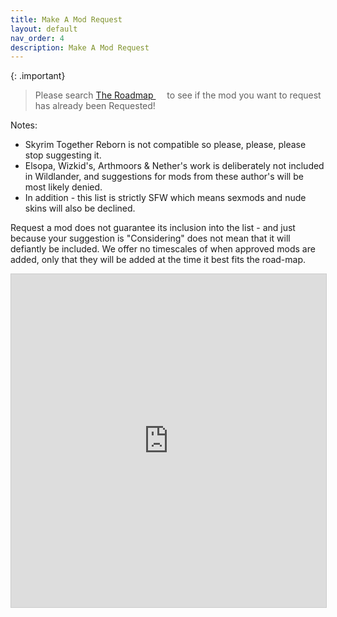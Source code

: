 ```yaml
---
title: Make A Mod Request
layout: default
nav_order: 4
description: Make A Mod Request
---
```


{: .important}
> Please search <a href="https://airtable.com/shrvAxHcCeCqKfnGe/tblBTQCVjGgPefe9L/viwxkaUxzzbMPdslu" target="_blank" rel="noopener noreferrer"> The Roadmap  <svg viewBox="0 0 24 24" aria-labelledby="svg-external-link-title" width="1em" height="1em"><use xlink:href="#svg-external-link"></use></svg></a> to see if the mod you want to request has already been Requested!

Notes:
* Skyrim Together Reborn is not compatible so please, please, please stop suggesting it.
* Elsopa, Wizkid's,  Arthmoors & Nether's work is deliberately not included in Wildlander, and suggestions for mods from these author's will be most likely denied.
* In addition - this list is strictly SFW which means sexmods and nude skins will also be declined.

Request a mod does not guarantee its inclusion into the list - and just because your suggestion is "Considering" does not mean that it will defiantly be included. We offer no timescales of when approved mods are added, only that they will be added at the time it best fits the road-map. 

<iframe class="airtable-embed" src="https://airtable.com/embed/shrcKWMTGlJJON2tP?backgroundColor=gray" frameborder="0" onmousewheel="" width="100%" height="533" style="background: transparent; border: 1px solid #ccc;"></iframe>